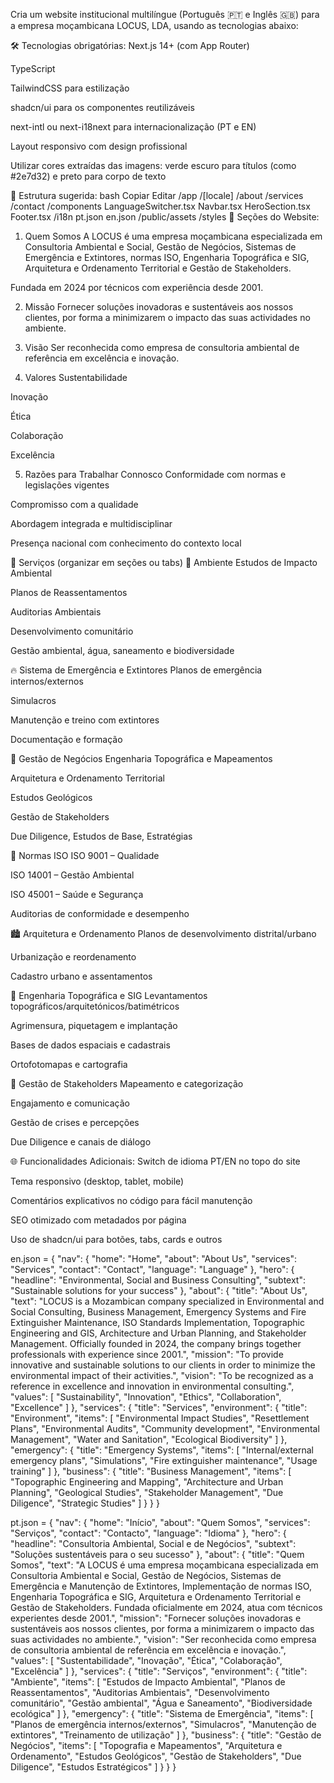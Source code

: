 Cria um website institucional multilíngue (Português 🇵🇹 e Inglês 🇬🇧) para a empresa moçambicana LOCUS, LDA, usando as tecnologias abaixo:

🛠️ Tecnologias obrigatórias:
Next.js 14+ (com App Router)

TypeScript

TailwindCSS para estilização

shadcn/ui para os componentes reutilizáveis

next-intl ou next-i18next para internacionalização (PT e EN)

Layout responsivo com design profissional

Utilizar cores extraídas das imagens: verde escuro para títulos (como #2e7d32) e preto para corpo de texto

📁 Estrutura sugerida:
bash
Copiar
Editar
/app
/[locale]
/about
/services
/contact
/components
LanguageSwitcher.tsx
Navbar.tsx
HeroSection.tsx
Footer.tsx
/i18n
pt.json
en.json
/public/assets
/styles
🏢 Seções do Website:

1. Quem Somos
   A LOCUS é uma empresa moçambicana especializada em Consultoria Ambiental e Social, Gestão de Negócios, Sistemas de Emergência e Extintores, normas ISO, Engenharia Topográfica e SIG, Arquitetura e Ordenamento Territorial e Gestão de Stakeholders.

Fundada em 2024 por técnicos com experiência desde 2001.

2. Missão
   Fornecer soluções inovadoras e sustentáveis aos nossos clientes, por forma a minimizarem o impacto das suas actividades no ambiente.

3. Visão
   Ser reconhecida como empresa de consultoria ambiental de referência em excelência e inovação.

4. Valores
   Sustentabilidade

Inovação

Ética

Colaboração

Excelência

5. Razões para Trabalhar Connosco
   Conformidade com normas e legislações vigentes

Compromisso com a qualidade

Abordagem integrada e multidisciplinar

Presença nacional com conhecimento do contexto local

🧰 Serviços (organizar em seções ou tabs)
🌱 Ambiente
Estudos de Impacto Ambiental

Planos de Reassentamentos

Auditorias Ambientais

Desenvolvimento comunitário

Gestão ambiental, água, saneamento e biodiversidade

🔥 Sistema de Emergência e Extintores
Planos de emergência internos/externos

Simulacros

Manutenção e treino com extintores

Documentação e formação

🧭 Gestão de Negócios
Engenharia Topográfica e Mapeamentos

Arquitetura e Ordenamento Territorial

Estudos Geológicos

Gestão de Stakeholders

Due Diligence, Estudos de Base, Estratégias

📏 Normas ISO
ISO 9001 – Qualidade

ISO 14001 – Gestão Ambiental

ISO 45001 – Saúde e Segurança

Auditorias de conformidade e desempenho

🏙️ Arquitetura e Ordenamento
Planos de desenvolvimento distrital/urbano

Urbanização e reordenamento

Cadastro urbano e assentamentos

🧮 Engenharia Topográfica e SIG
Levantamentos topográficos/arquitetónicos/batimétricos

Agrimensura, piquetagem e implantação

Bases de dados espaciais e cadastrais

Ortofotomapas e cartografia

🤝 Gestão de Stakeholders
Mapeamento e categorização

Engajamento e comunicação

Gestão de crises e percepções

Due Diligence e canais de diálogo

🌐 Funcionalidades Adicionais:
Switch de idioma PT/EN no topo do site

Tema responsivo (desktop, tablet, mobile)

Comentários explicativos no código para fácil manutenção

SEO otimizado com metadados por página

Uso de shadcn/ui para botões, tabs, cards e outros

en.json =
{
"nav": {
"home": "Home",
"about": "About Us",
"services": "Services",
"contact": "Contact",
"language": "Language"
},
"hero": {
"headline": "Environmental, Social and Business Consulting",
"subtext": "Sustainable solutions for your success"
},
"about": {
"title": "About Us",
"text": "LOCUS is a Mozambican company specialized in Environmental and Social Consulting, Business Management, Emergency Systems and Fire Extinguisher Maintenance, ISO Standards Implementation, Topographic Engineering and GIS, Architecture and Urban Planning, and Stakeholder Management. Officially founded in 2024, the company brings together professionals with experience since 2001.",
"mission": "To provide innovative and sustainable solutions to our clients in order to minimize the environmental impact of their activities.",
"vision": "To be recognized as a reference in excellence and innovation in environmental consulting.",
"values": [
"Sustainability",
"Innovation",
"Ethics",
"Collaboration",
"Excellence"
]
},
"services": {
"title": "Services",
"environment": {
"title": "Environment",
"items": [
"Environmental Impact Studies",
"Resettlement Plans",
"Environmental Audits",
"Community development",
"Environmental Management",
"Water and Sanitation",
"Ecological Biodiversity"
]
},
"emergency": {
"title": "Emergency Systems",
"items": [
"Internal/external emergency plans",
"Simulations",
"Fire extinguisher maintenance",
"Usage training"
]
},
"business": {
"title": "Business Management",
"items": [
"Topographic Engineering and Mapping",
"Architecture and Urban Planning",
"Geological Studies",
"Stakeholder Management",
"Due Diligence",
"Strategic Studies"
]
}
}
}

pt.json =
{
"nav": {
"home": "Início",
"about": "Quem Somos",
"services": "Serviços",
"contact": "Contacto",
"language": "Idioma"
},
"hero": {
"headline": "Consultoria Ambiental, Social e de Negócios",
"subtext": "Soluções sustentáveis para o seu sucesso"
},
"about": {
"title": "Quem Somos",
"text": "A LOCUS é uma empresa moçambicana especializada em Consultoria Ambiental e Social, Gestão de Negócios, Sistemas de Emergência e Manutenção de Extintores, Implementação de normas ISO, Engenharia Topográfica e SIG, Arquitetura e Ordenamento Territorial e Gestão de Stakeholders. Fundada oficialmente em 2024, atua com técnicos experientes desde 2001.",
"mission": "Fornecer soluções inovadoras e sustentáveis aos nossos clientes, por forma a minimizarem o impacto das suas actividades no ambiente.",
"vision": "Ser reconhecida como empresa de consultoria ambiental de referência em excelência e inovação.",
"values": [
"Sustentabilidade",
"Inovação",
"Ética",
"Colaboração",
"Excelência"
]
},
"services": {
"title": "Serviços",
"environment": {
"title": "Ambiente",
"items": [
"Estudos de Impacto Ambiental",
"Planos de Reassentamentos",
"Auditorias Ambientais",
"Desenvolvimento comunitário",
"Gestão ambiental",
"Água e Saneamento",
"Biodiversidade ecológica"
]
},
"emergency": {
"title": "Sistema de Emergência",
"items": [
"Planos de emergência internos/externos",
"Simulacros",
"Manutenção de extintores",
"Treinamento de utilização"
]
},
"business": {
"title": "Gestão de Negócios",
"items": [
"Topografia e Mapeamentos",
"Arquitetura e Ordenamento",
"Estudos Geológicos",
"Gestão de Stakeholders",
"Due Diligence",
"Estudos Estratégicos"
]
}
}
}
